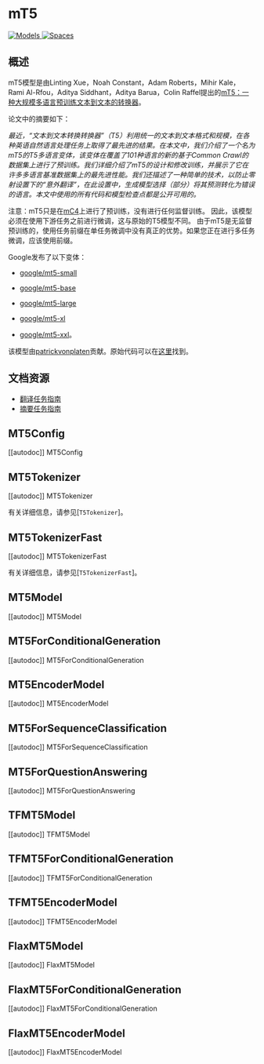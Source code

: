 <!--版权所有2020年HuggingFace团队。保留所有权利。

根据Apache许可证2.0版（“许可证”）的规定，除非符合许可证的要求，否则您不得使用此文件。
您可以在以下网址获得许可证的副本

http://www.apache.org/licenses/LICENSE-2.0

除非适用法律要求或书面同意，根据许可证分发的软件是基于“原样”分发的，
不附带任何形式的明示或默示担保。请查看许可证以了解许可证下特定语言的权限和限制。

⚠️请注意，此文件是Markdown格式的，但包含我们doc-builder的特定语法（类似MDX），可能无法在您的Markdown查看器中正确显示。-->

# mT5

<div class="flex flex-wrap space-x-1">
<a href="https://huggingface.co/models?filter=mt5">
<img alt="Models" src="https://img.shields.io/badge/All_model_pages-mt5-blueviolet">
</a>
<a href="https://huggingface.co/spaces/docs-demos/mt5-small-finetuned-arxiv-cs-finetuned-arxiv-cs-full">
<img alt="Spaces" src="https://img.shields.io/badge/%F0%9F%A4%97%20Hugging%20Face-Spaces-blue">
</a>
</div>

## 概述

mT5模型是由Linting Xue，Noah Constant，Adam Roberts，Mihir Kale，Rami Al-Rfou，Aditya Siddhant，Aditya Barua，Colin Raffel提出的[mT5：一种大规模多语言预训练文本到文本的转换器](https://arxiv.org/abs/2010.11934)。

论文中的摘要如下：

*最近，“文本到文本转换转换器”（T5）利用统一的文本到文本格式和规模，在各种英语自然语言处理任务上取得了最先进的结果。在本文中，我们介绍了一个名为mT5的T5多语言变体，该变体在覆盖了101种语言的新的基于Common Crawl的数据集上进行了预训练。我们详细介绍了mT5的设计和修改训练，并展示了它在许多多语言基准数据集上的最先进性能。我们还描述了一种简单的技术，以防止零射设置下的“意外翻译”，在此设置中，生成模型选择（部分）将其预测转化为错误的语言。本文中使用的所有代码和模型检查点都是公开可用的。*

注意：mT5只是在[mC4](https://huggingface.co/datasets/mc4)上进行了预训练，没有进行任何监督训练。
因此，该模型必须在使用下游任务之前进行微调，这与原始的T5模型不同。
由于mT5是无监督预训练的，使用任务前缀在单任务微调中没有真正的优势。如果您正在进行多任务微调，应该使用前缀。

Google发布了以下变体：

- [google/mt5-small](https://huggingface.co/google/mt5-small)

- [google/mt5-base](https://huggingface.co/google/mt5-base)

- [google/mt5-large](https://huggingface.co/google/mt5-large)

- [google/mt5-xl](https://huggingface.co/google/mt5-xl)

- [google/mt5-xxl](https://huggingface.co/google/mt5-xxl)。

该模型由[patrickvonplaten](https://huggingface.co/patrickvonplaten)贡献。原始代码可以在[这里](https://github.com/google-research/multilingual-t5)找到。

## 文档资源

- [翻译任务指南](../tasks/translation)
- [摘要任务指南](../tasks/summarization)

## MT5Config

[[autodoc]] MT5Config

## MT5Tokenizer

[[autodoc]] MT5Tokenizer

有关详细信息，请参见[`T5Tokenizer`]。

## MT5TokenizerFast

[[autodoc]] MT5TokenizerFast

有关详细信息，请参见[`T5TokenizerFast`]。

## MT5Model

[[autodoc]] MT5Model

## MT5ForConditionalGeneration

[[autodoc]] MT5ForConditionalGeneration

## MT5EncoderModel

[[autodoc]] MT5EncoderModel

## MT5ForSequenceClassification

[[autodoc]] MT5ForSequenceClassification

## MT5ForQuestionAnswering

[[autodoc]] MT5ForQuestionAnswering

## TFMT5Model

[[autodoc]] TFMT5Model

## TFMT5ForConditionalGeneration

[[autodoc]] TFMT5ForConditionalGeneration

## TFMT5EncoderModel

[[autodoc]] TFMT5EncoderModel

## FlaxMT5Model

[[autodoc]] FlaxMT5Model

## FlaxMT5ForConditionalGeneration

[[autodoc]] FlaxMT5ForConditionalGeneration

## FlaxMT5EncoderModel

[[autodoc]] FlaxMT5EncoderModel
